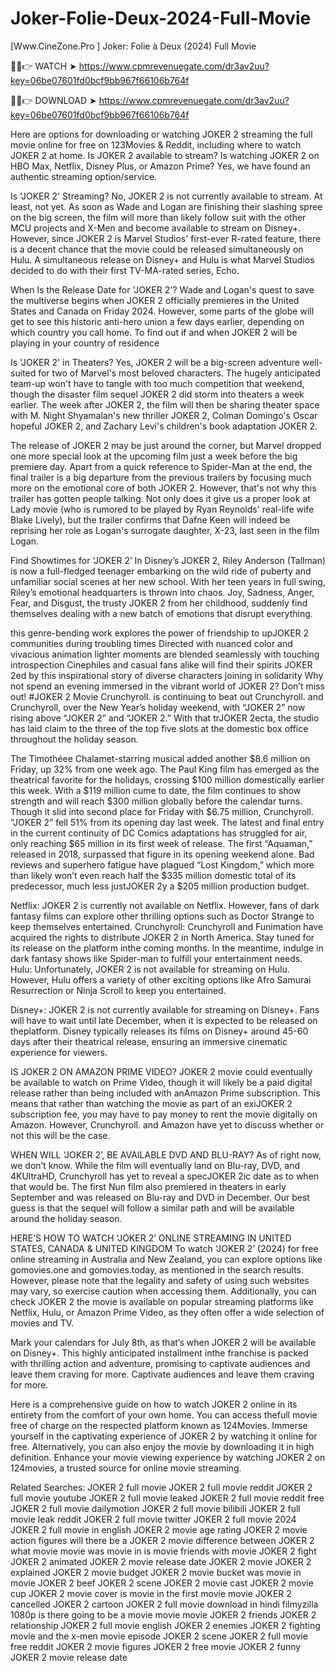 # Joker-Folie-Deux-2024-Full-Movie
[Www.CineZone.Pro ] Joker: Folie à Deux (2024) Full Movie

🔴✅👉 WATCH ➤ https://www.cpmrevenuegate.com/dr3av2uu?key=06be07601fd0bcf9bb967f66106b764f

🔴✅👉 DOWNLOAD ➤ https://www.cpmrevenuegate.com/dr3av2uu?key=06be07601fd0bcf9bb967f66106b764f

Here are options for downloading or watching JOKER 2 streaming the full movie online for free
on 123Movies & Reddit, including where to watch JOKER 2 at home. Is JOKER 2 available to
stream? Is watching JOKER 2 on HBO Max, Netflix, Disney Plus, or Amazon Prime? Yes, we
have found an authentic streaming option/service.

Is 'JOKER 2' Streaming?
No, JOKER 2 is not currently available to stream. At least, not yet. As soon as Wade and Logan
are finishing their slashing spree on the big screen, the film will more than likely follow suit with
the other MCU projects and X-Men and become available to stream on Disney+. However, since
JOKER 2 is Marvel Studios' first-ever R-rated feature, there is a decent chance that the movie
could be released simultaneously on Hulu. A simultaneous release on Disney+ and Hulu is what
Marvel Studios decided to do with their first TV-MA-rated series, Echo.

When Is the Release Date for 'JOKER 2'?
Wade and Logan's quest to save the multiverse begins when JOKER 2 officially premieres in the
United States and Canada on Friday 2024. However, some parts of the globe will get to see this
historic anti-hero union a few days earlier, depending on which country you call home. To find
out if and when JOKER 2 will be playing in your country of residence

Is 'JOKER 2' in Theaters?
Yes, JOKER 2 will be a big-screen adventure well-suited for two of Marvel's most beloved
characters. The hugely anticipated team-up won't have to tangle with too much competition that
weekend, though the disaster film sequel JOKER 2 did storm into theaters a week earlier. The
week after JOKER 2, the film will then be sharing theater space with M. Night Shyamalan's new
thriller JOKER 2, Colman Domingo's Oscar hopeful JOKER 2, and Zachary Levi's children's
book adaptation JOKER 2.

The release of JOKER 2 may be just around the corner, but Marvel dropped one more special
look at the upcoming film just a week before the big premiere day. Apart from a quick reference
to Spider-Man at the end, the final trailer is a big departure from the previous trailers by focusing
much more on the emotional core of both JOKER 2. However, that's not why this trailer has
gotten people talking. Not only does it give us a proper look at Lady movie (who is rumored to
be played by Ryan Reynolds' real-life wife Blake Lively), but the trailer confirms that Dafne
Keen will indeed be reprising her role as Logan's surrogate daughter, X-23, last seen in the film
Logan.

Find Showtimes for ‘JOKER 2’
In Disney’s JOKER 2, Riley Anderson (Tallman) is now a full-fledged teenager embarking on
the wild ride of puberty and unfamiliar social scenes at her new school. With her teen years in
full swing, Riley’s emotional headquarters is thrown into chaos. Joy, Sadness, Anger, Fear, and
Disgust, the trusty JOKER 2 from her childhood, suddenly find themselves dealing with a new
batch of emotions that disrupt everything.

this genre-bending work explores the power of friendship to upJOKER 2 communities during
troubling times Directed with nuanced color and vivacious animation lighter moments are
blended seamlessly with touching introspection Cinephiles and casual fans alike will find their
spirits JOKER 2ed by this inspirational story of diverse characters joining in solidarity Why not
spend an evening immersed in the vibrant world of JOKER 2? Don’t miss out! #JOKER 2 Movie
Crunchyroll. is continuing to beat out Crunchyroll. and Crunchyroll, over the New Year’s
holiday weekend, with “JOKER 2” now rising above “JOKER 2” and “JOKER 2.” With that
trJOKER 2ecta, the studio has laid claim to the three of the top five slots at the domestic box
office throughout the holiday season.

The Timothéee Chalamet-starring musical added another $8.6 million on Friday, up 32% from
one week ago. The Paul King film has emerged as the theatrical favorite for the holidays,
crossing $100 million domestically earlier this week. With a $119 million cume to date, the film
continues to show strength and will reach $300 million globally before the calendar turns.
Though it slid into second place for Friday with $6.75 million, Crunchyroll. “JOKER 2” fell 51%
from its opening day last week. The latest and final entry in the current continuity of DC Comics
adaptations has struggled for air, only reaching $65 million in its first week of release. The first
“Aquaman,” released in 2018, surpassed that figure in its opening weekend alone. Bad reviews
and superhero fatigue have plagued “Lost Kingdom,” which more than likely won’t even reach
half the $335 million domestic total of its predecessor, much less justJOKER 2y a $205 million
production budget.

Netflix: JOKER 2 is currently not available on Netflix. However, fans of dark fantasy films can
explore other thrilling options such as Doctor Strange to keep themselves entertained.
Crunchyroll: Crunchyroll and Funimation have acquired the rights to distribute JOKER 2 in
North America. Stay tuned for its release on the platform inthe coming months. In the meantime,
indulge in dark fantasy shows like Spider-man to fulfill your entertainment needs.
Hulu: Unfortunately, JOKER 2 is not available for streaming on Hulu. However, Hulu offers a
variety of other exciting options like Afro Samurai Resurrection or Ninja Scroll to keep you
entertained.

Disney+: JOKER 2 is not currently available for streaming on Disney+. Fans will have to wait
until late December, when it is expected to be released on theplatform. Disney typically releases
its films on Disney+ around 45-60 days after their theatrical release, ensuring an immersive
cinematic experience for viewers.

IS JOKER 2 ON AMAZON PRIME VIDEO?
JOKER 2 movie could eventually be available to watch on Prime Video, though it will likely be
a paid digital release rather than being included with anAmazon Prime subscription. This means
that
rather than watching the movie as part of an exiJOKER 2 subscription fee, you may have to pay
money to rent the movie digitally on Amazon. However, Crunchyroll. and Amazon have yet to
discuss whether or not this will be the case.

WHEN WILL ‘JOKER 2’, BE AVAILABLE DVD AND BLU-RAY?
As of right now, we don’t know. While the film will eventually land on Blu-ray, DVD, and
4KUltraHD, Crunchyroll has yet to reveal a specJOKER 2ic date as to when that would be. The
first Nun film also premiered in theaters in early September and was released on Blu-ray and
DVD in December. Our best guess is that the sequel will follow a similar path and will be
available around the holiday season.

HERE’S HOW TO WATCH ‘JOKER 2’ ONLINE
STREAMING IN UNITED STATES, CANADA & UNITED
KINGDOM
To watch ‘JOKER 2’ (2024) for free online streaming in Australia and New Zealand, you can
explore options like gomovies.one and gomovies.today, as mentioned in the search results.
However, please note that the legality and safety of using such websites may vary, so exercise
caution when accessing them. Additionally, you can check JOKER 2 the movie is available on
popular streaming platforms like Netflix, Hulu, or Amazon Prime Video, as they often offer a
wide selection of movies and TV.

Mark your calendars for July 8th, as that’s when JOKER 2 will be available on Disney+. This
highly anticipated installment inthe franchise is packed with thrilling action and adventure,
promising to captivate audiences and leave them craving for more. Captivate audiences and leave
them craving for more.

Here is a comprehensive guide on how to watch JOKER 2 online in its entirety from the comfort
of your own home. You can access thefull movie free of charge on the respected platform known
as 124Movies. Immerse yourself in the captivating experience of JOKER 2 by watching it online
for free. Alternatively, you can also enjoy the movie by downloading it in high definition.
Enhance your movie viewing experience by watching JOKER 2 on 124movies, a trusted source
for online movie streaming.

Related Searches:
JOKER 2 full movie
JOKER 2 full movie reddit
JOKER 2 full movie youtube
JOKER 2 full movie leaked
JOKER 2 full movie reddit free
JOKER 2 full movie dailymotion
JOKER 2 full movie bilibili
JOKER 2 full movie leak reddit
JOKER 2 full movie twitter
JOKER 2 full movie 2024
JOKER 2 full movie in english
JOKER 2 movie age rating
JOKER 2 movie action figures
will there be a JOKER 2 movie
difference between JOKER 2
what movie movie was movie in
is movie friends with movie
JOKER 2 fight
JOKER 2 animated
JOKER 2 movie release date
JOKER 2 movie
JOKER 2 explained
JOKER 2 movie budget
JOKER 2 movie bucket
was movie in movie
JOKER 2 beef
JOKER 2 scene
JOKER 2 movie cast
JOKER 2 movie cup
JOKER 2 movie cover
is movie in the first movie movie
JOKER 2 cancelled
JOKER 2 cartoon
JOKER 2 full movie download in hindi filmyzilla 1080p
is there going to be a movie movie movie
JOKER 2 friends
JOKER 2 relationship
JOKER 2 full movie english
JOKER 2 enemies
JOKER 2 fighting
movie and the x-men movie episode
JOKER 2 scene
JOKER 2 full movie free reddit
JOKER 2 movie figures
JOKER 2 free movie
JOKER 2 funny
JOKER 2 movie release date
